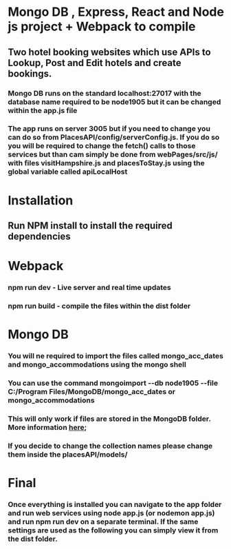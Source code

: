 # Mongo DB , Express, React and Node js project + Webpack to compile

## Two hotel booking websites which use APIs to Lookup, Post and Edit hotels and create bookings.

### Mongo DB runs on the standard localhost:27017 with the database name required to be node1905 but it can be changed within the app.js file
### The app runs on server 3005 but if you need to change you can do so from PlacesAPI/config/serverConfig.js. If you do so you will be required to change the fetch() calls to those services but than cam simply be done from webPages/src/js/ with files visitHampshire.js and placesToStay.js using the global variable called apiLocalHost

# Installation

## Run NPM install to install the required dependencies

# Webpack
### npm run dev - Live server and real time updates
### npm run build - compile the files within the dist folder

# Mongo DB
### You will ne required to import the files called mongo_acc_dates and mongo_accommodations using the mongo shell 
### You can use the command mongoimport --db node1905 --file C:/Program Files/MongoDB/mongo_acc_dates or mongo_accommodations
### This will only work if files are stored in the MongoDB folder. More information [here](https://www.quackit.com/mongodb/tutorial/mongodb_import_data.cfm);
### If you decide to change the collection names please change them inside the placesAPI/models/ 



# Final
### Once everything is installed you can navigate to the app folder and run web services using node app.js (or nodemon app.js) and run npm run dev on a separate terminal. If the same settings are used as the following you can simply view it from the dist folder. 